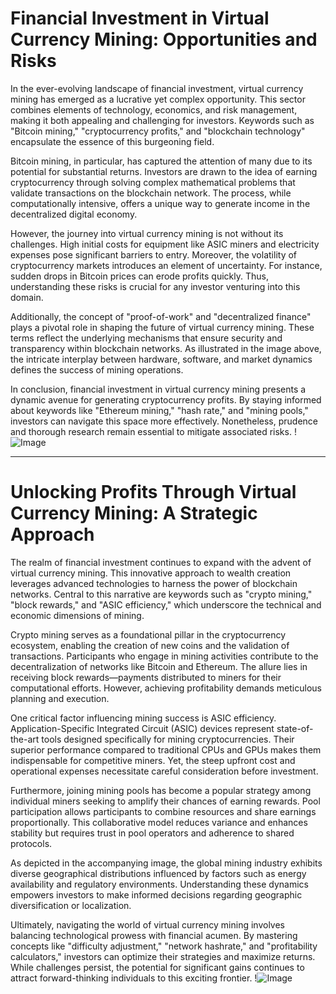 # Financial Investment in Virtual Currency Mining: Opportunities and Risks

In the ever-evolving landscape of financial investment, virtual currency mining has emerged as a lucrative yet complex opportunity. This sector combines elements of technology, economics, and risk management, making it both appealing and challenging for investors. Keywords such as "Bitcoin mining," "cryptocurrency profits," and "blockchain technology" encapsulate the essence of this burgeoning field.

Bitcoin mining, in particular, has captured the attention of many due to its potential for substantial returns. Investors are drawn to the idea of earning cryptocurrency through solving complex mathematical problems that validate transactions on the blockchain network. The process, while computationally intensive, offers a unique way to generate income in the decentralized digital economy.

However, the journey into virtual currency mining is not without its challenges. High initial costs for equipment like ASIC miners and electricity expenses pose significant barriers to entry. Moreover, the volatility of cryptocurrency markets introduces an element of uncertainty. For instance, sudden drops in Bitcoin prices can erode profits quickly. Thus, understanding these risks is crucial for any investor venturing into this domain.

Additionally, the concept of "proof-of-work" and "decentralized finance" plays a pivotal role in shaping the future of virtual currency mining. These terms reflect the underlying mechanisms that ensure security and transparency within blockchain networks. As illustrated in the image above, the intricate interplay between hardware, software, and market dynamics defines the success of mining operations.

In conclusion, financial investment in virtual currency mining presents a dynamic avenue for generating cryptocurrency profits. By staying informed about keywords like "Ethereum mining," "hash rate," and "mining pools," investors can navigate this space more effectively. Nonetheless, prudence and thorough research remain essential to mitigate associated risks. !![Image](https://github.com/user-attachments/assets/b6e7b7a2-655e-4d44-8baa-20c566a3cb65)

---

# Unlocking Profits Through Virtual Currency Mining: A Strategic Approach

The realm of financial investment continues to expand with the advent of virtual currency mining. This innovative approach to wealth creation leverages advanced technologies to harness the power of blockchain networks. Central to this narrative are keywords such as "crypto mining," "block rewards," and "ASIC efficiency," which underscore the technical and economic dimensions of mining.

Crypto mining serves as a foundational pillar in the cryptocurrency ecosystem, enabling the creation of new coins and the validation of transactions. Participants who engage in mining activities contribute to the decentralization of networks like Bitcoin and Ethereum. The allure lies in receiving block rewards—payments distributed to miners for their computational efforts. However, achieving profitability demands meticulous planning and execution.

One critical factor influencing mining success is ASIC efficiency. Application-Specific Integrated Circuit (ASIC) devices represent state-of-the-art tools designed specifically for mining cryptocurrencies. Their superior performance compared to traditional CPUs and GPUs makes them indispensable for competitive miners. Yet, the steep upfront cost and operational expenses necessitate careful consideration before investment.

Furthermore, joining mining pools has become a popular strategy among individual miners seeking to amplify their chances of earning rewards. Pool participation allows participants to combine resources and share earnings proportionally. This collaborative model reduces variance and enhances stability but requires trust in pool operators and adherence to shared protocols.

As depicted in the accompanying image, the global mining industry exhibits diverse geographical distributions influenced by factors such as energy availability and regulatory environments. Understanding these dynamics empowers investors to make informed decisions regarding geographic diversification or localization.

Ultimately, navigating the world of virtual currency mining involves balancing technological prowess with financial acumen. By mastering concepts like "difficulty adjustment," "network hashrate," and "profitability calculators," investors can optimize their strategies and maximize returns. While challenges persist, the potential for significant gains continues to attract forward-thinking individuals to this exciting frontier. !![Image](https://github.com/user-attachments/assets/b6e7b7a2-655e-4d44-8baa-20c566a3cb65)